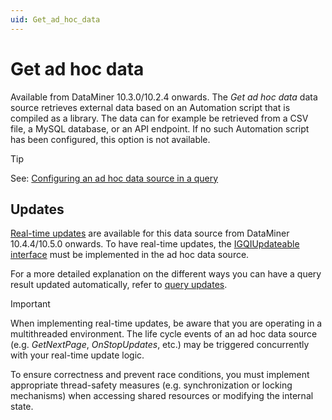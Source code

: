 ```yaml
---
uid: Get_ad_hoc_data
---
```


# Get ad hoc data

Available from DataMiner 10.3.0/10.2.4 onwards. The *Get ad hoc data* data source retrieves external data based on an Automation script that is compiled as a library. The data can for example be retrieved from a CSV file, a MySQL database, or an API endpoint. If no such Automation script has been configured, this option is not available.

> [!TIP]
> See: [Configuring an ad hoc data source in a query](xref:Configuring_an_ad_hoc_data_source_in_a_query)

## Updates

[Real-time updates](xref:Query_updates) are available for this data source from DataMiner 10.4.4/10.5.0 onwards<!-- RN 38643 -->. To have real-time updates, the [IGQIUpdateable interface](xref:GQI_IGQIUpdateable) must be implemented in the ad hoc data source.

For a more detailed explanation on the different ways you can have a query result updated automatically, refer to [query updates](xref:Query_updates#query-update-support).

> [!IMPORTANT]
> When implementing real-time updates, be aware that you are operating in a multithreaded environment. The life cycle events of an ad hoc data source (e.g. *GetNextPage*, *OnStopUpdates*, etc.) may be triggered concurrently with your real-time update logic.
>
> To ensure correctness and prevent race conditions, you must implement appropriate thread-safety measures (e.g. synchronization or locking mechanisms) when accessing shared resources or modifying the internal state.
